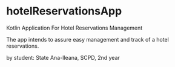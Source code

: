 # hotelReservationsApp
Kotlin Application For Hotel Reservations Management

The app intends to assure easy management and track of a hotel reservations.

by student: State Ana-Ileana, SCPD, 2nd year